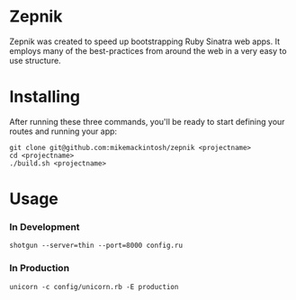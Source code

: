 Zepnik
=======

Zepnik was created to speed up bootstrapping Ruby Sinatra web apps. It employs many of the best-practices from around the web in a very easy to use structure.

# Installing

After running these three commands, you'll be ready to start defining your routes and running your app:

    git clone git@github.com:mikemackintosh/zepnik <projectname>
    cd <projectname>
    ./build.sh <projectname>
    
# Usage

### In Development

    shotgun --server=thin --port=8000 config.ru

### In Production

    unicorn -c config/unicorn.rb -E production
